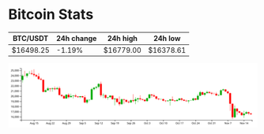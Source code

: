 # Bitcoin Stats

BTC/USDT|24h change|24h high|24h low|
|---|---|---|---|
|$16498.25|-1.19%|$16779.00|$16378.61|

<img src="./chart.svg">
